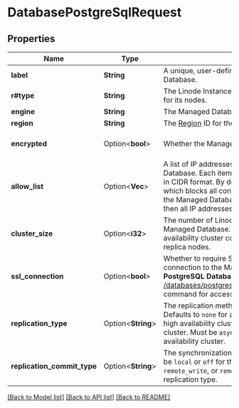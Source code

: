 # DatabasePostgreSqlRequest

## Properties

Name | Type | Description | Notes
------------ | ------------- | ------------- | -------------
**label** | **String** | A unique, user-defined string referring to the Managed Database. | 
**r#type** | **String** | The Linode Instance type used by the Managed Database for its nodes. | 
**engine** | **String** | The Managed Database engine in engine/version format. | 
**region** | **String** | The [Region](/docs/api/regions/) ID for the Managed Database. | 
**encrypted** | Option<**bool**> | Whether the Managed Databases is encrypted. | [optional][default to false]
**allow_list** | Option<**Vec<String>**> | A list of IP addresses that can access the Managed Database. Each item can be a single IP address or a range in CIDR format.  By default, this is an empty array (`[]`), which blocks all connections (both public and private) to the Managed Database.  If `0.0.0.0/0` is a value in this list, then all IP addresses can access the Managed Database.  | [optional]
**cluster_size** | Option<**i32**> | The number of Linode Instance nodes deployed to the Managed Database.  Choosing 3 nodes creates a high availability cluster consisting of 1 primary node and 2 replica nodes.  | [optional][default to Variant1]
**ssl_connection** | Option<**bool**> | Whether to require SSL credentials to establish a connection to the Managed Database.  Use the **Managed PostgreSQL Database Credentials View** ([GET /databases/postgresql/instances/{instanceId}/credentials](/docs/api/databases/#managed-postgresql-database-credentials-view)) command for access information.  | [optional][default to true]
**replication_type** | Option<**String**> | The replication method used for the Managed Database.  Defaults to `none` for a single cluster and `semi_synch` for a high availability cluster.  Must be `none` for a single node cluster.  Must be `asynch` or `semi_synch` for a high availability cluster.  | [optional]
**replication_commit_type** | Option<**String**> | The synchronization level of the replicating server.  Must be `local` or `off` for the `asynch` replication type.  Must be `on`, `remote_write`, or `remote_apply` for the `semi_synch` replication type.  | [optional][default to Local]

[[Back to Model list]](../README.md#documentation-for-models) [[Back to API list]](../README.md#documentation-for-api-endpoints) [[Back to README]](../README.md)


